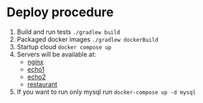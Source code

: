 # Deploy procedure

1. Build and run tests `./gradlew build`
2. Packaged docker images `./gradlew dockerBuild`
3. Startup cloud `docker compose up`
4. Servers will be available at:
    - [nginx](http://127.0.0.1:8080)
    - [echo1](http://127.0.0.1:8081/dbTime)
    - [echo2](http://127.0.0.1:8082/dbTime)
    - [restaurant](http://127.0.0.1:8091/restaurant)
5. If you want to run only mysql run `docker-compose up -d mysql`